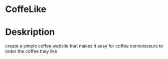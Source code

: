 # CoffeLike

# Deskription
create a simple coffee website that makes it easy for coffee connoisseurs to order the coffee they like


